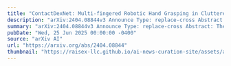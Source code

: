 ```yaml
---
title: "ContactDexNet: Multi-fingered Robotic Hand Grasping in Cluttered Environments through Hand-object Contact Semantic Mapping"
description: "arXiv:2404.08844v3 Announce Type: replace-cross Abstract: The deep learning models has significantly advanced dexterous manipulation techniques for multi-fingered hand grasping. However, the contact information-guided grasping in cluttered environments remains largely underexplored. To address this gap, we have developed a method for generating multi-fingered hand grasp samples in cluttered settings through contact semantic map. We introduce a contact semantic conditional variational autoencoder network (CoSe-CVAE) for creating comprehensive contact semantic map from object point cloud. We utilize grasp detection method to estimate hand grasp poses from the contact semantic map. Finally, an unified grasp evaluation model PointNetGPD++ is designed to assess grasp quality and collision probability, substantially improving the reliability of identifying optimal grasps in cluttered scenarios. Our grasp generation method has demonstrated remarkable success, outperforming state-of-the-art methods by at least 4.65% with 81.0% average grasping success rate in real-world single-object environment and 75.3% grasping success rate in cluttered scenes. We also proposed the multi-modal multi-fingered grasping dataset generation method. Our multi-fingered hand grasping dataset outperforms previous datasets in scene diversity, modality diversity. The dataset, code and supplementary materials can be found at https://sites.google.com/view/contact-dexnet."
summary: "arXiv:2404.08844v3 Announce Type: replace-cross Abstract: The deep learning models has significantly advanced dexterous manipulation techniques for multi-fingered hand grasping. However, the contact information-guided grasping in cluttered environments remains largely underexplored. To address this gap, we have developed a method for generating multi-fingered hand grasp samples in cluttered settings through contact semantic map. We introduce a contact semantic conditional variational autoencoder network (CoSe-CVAE) for creating comprehensive contact semantic map from object point cloud. We utilize grasp detection method to estimate hand grasp poses from the contact semantic map. Finally, an unified grasp evaluation model PointNetGPD++ is designed to assess grasp quality and collision probability, substantially improving the reliability of identifying optimal grasps in cluttered scenarios. Our grasp generation method has demonstrated remarkable success, outperforming state-of-the-art methods by at least 4.65% with 81.0% average grasping success rate in real-world single-object environment and 75.3% grasping success rate in cluttered scenes. We also proposed the multi-modal multi-fingered grasping dataset generation method. Our multi-fingered hand grasping dataset outperforms previous datasets in scene diversity, modality diversity. The dataset, code and supplementary materials can be found at https://sites.google.com/view/contact-dexnet."
pubDate: "Wed, 25 Jun 2025 00:00:00 -0400"
source: "arXiv AI"
url: "https://arxiv.org/abs/2404.08844"
thumbnail: "https://raisex-llc.github.io/ai-news-curation-site/assets/arxiv.png"
---
```



